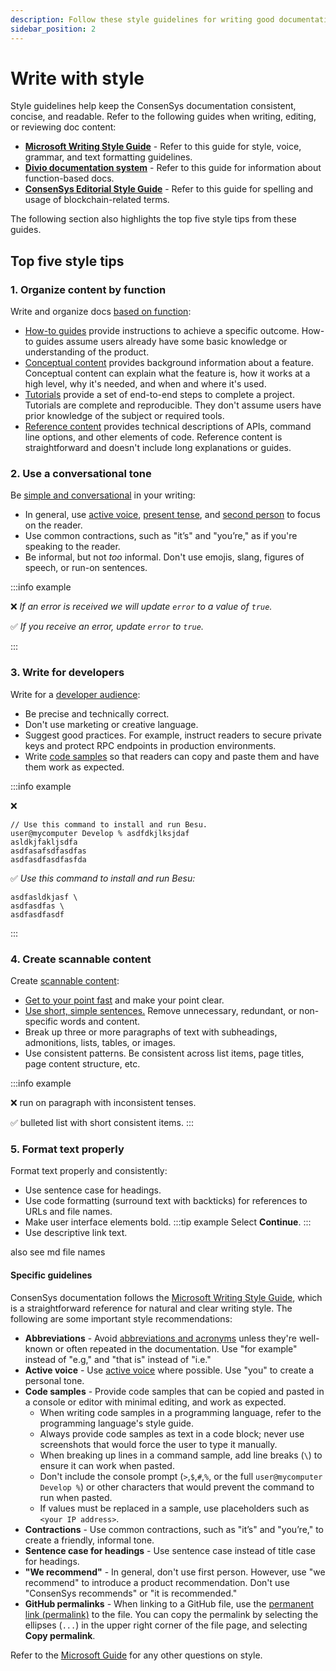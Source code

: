 ```yaml
---
description: Follow these style guidelines for writing good documentation.
sidebar_position: 2
---
```


# Write with style

Style guidelines help keep the ConsenSys documentation consistent, concise, and readable.
Refer to the following guides when writing, editing, or reviewing doc content:

- [**Microsoft Writing Style Guide**](https://learn.microsoft.com/en-us/style-guide/welcome/) -
  Refer to this guide for style, voice, grammar, and text formatting guidelines.
- [**Divio documentation system**](https://documentation.divio.com/) - Refer to this guide for
  information about function-based docs.
- [**ConsenSys Editorial Style Guide**](https://docs.google.com/document/d/1smRdw4TUIpz9re_o0_0DKdH_nK6cSPMJOK6BcbhjJ7Y/edit?usp=sharing) -
  Refer to this guide for spelling and usage of blockchain-related terms.

The following section also highlights the top five style tips from these guides.

## Top five style tips

### 1. Organize content by function

Write and organize docs [based on function](https://documentation.divio.com/):

- [How-to guides](https://documentation.divio.com/how-to-guides/) provide instructions to
  achieve a specific outcome.
  How-to guides assume users already have some basic knowledge or understanding of the product.
- [Conceptual content](https://documentation.divio.com/explanation/) provides background
  information about a feature.
  Conceptual content can explain what the feature is, how it works at a high level, why it's needed,
  and when and where it's used.
- [Tutorials](https://documentation.divio.com/tutorials/) provide a set of end-to-end steps to
  complete a project.
  Tutorials are complete and reproducible.
  They don't assume users have prior knowledge of the subject or required tools.
- [Reference content](https://documentation.divio.com/reference/) provides technical
  descriptions of APIs, command line options, and other elements of code.
  Reference content is straightforward and doesn't include long explanations or guides.

### 2. Use a conversational tone

Be [simple and conversational](https://learn.microsoft.com/en-us/style-guide/brand-voice-above-all-simple-human)
in your writing:

- In general, use [active voice](https://docs.microsoft.com/en-us/style-guide/grammar/verbs#active-and-passive-voice),
  [present tense](https://learn.microsoft.com/en-us/style-guide/grammar/verbs#verb-tense), and
  [second person](https://learn.microsoft.com/en-us/style-guide/grammar/person) to focus on the reader.
- Use common contractions, such as "it’s" and "you’re," as if you're speaking to the reader.
- Be informal, but not *too* informal.
  Don't use emojis, slang, figures of speech, or run-on sentences.

:::info example

❌ *If an error is received we will update `error` to a value of `true`.*

✅ *If you receive an error, update `error` to `true`.*

:::

### 3. Write for developers

Write for a [developer audience](https://learn.microsoft.com/en-us/style-guide/developer-content/):

- Be precise and technically correct.
- Don't use marketing or creative language.
- Suggest good practices.
  For example, instruct readers to secure private keys and protect RPC endpoints in production environments.
- Write [code samples](https://learn.microsoft.com/en-us/style-guide/developer-content/code-examples)
  so that readers can copy and paste them and have them work as expected.

:::info example

❌
```
// Use this command to install and run Besu.
user@mycomputer Develop % asdfdkjlksjdaf
asldkjfakljsdfa
asdfasafsdfasdfas
asdfasdfasdfasfda
```

✅ *Use this command to install and run Besu:*
```
asdfasldkjasf \
asdfasdfas \
asdfasdfasdf
```

:::

### 4. Create scannable content

Create [scannable content](https://learn.microsoft.com/en-us/style-guide/scannable-content/):

- [Get to your point fast](https://learn.microsoft.com/en-us/style-guide/top-10-tips-style-voice#get-to-the-point-fast)
  and make your point clear.
- [Use short, simple sentences.](https://learn.microsoft.com/en-us/style-guide/word-choice/use-simple-words-concise-sentences)
  Remove unnecessary, redundant, or non-specific words and content.
- Break up three or more paragraphs of text with subheadings, admonitions, lists, tables, or images.
- Use consistent patterns.
  Be consistent across list items, page titles, page content structure, etc.

:::info example

❌
run on paragraph with inconsistent tenses.

✅
bulleted list with short consistent items.
:::

### 5. Format text properly

Format text properly and consistently:

- Use sentence case for headings.
- Use code formatting (surround text with backticks) for references to URLs and file names.
- Make user interface elements bold.
  :::tip example
  Select **Continue**.
  :::
- Use descriptive link text.

also see md file names

#### Specific guidelines

ConsenSys documentation follows the [Microsoft Writing Style Guide](https://docs.microsoft.com/en-us/style-guide/welcome/), which is a straightforward reference for natural and clear writing style. The following are some important style recommendations:

- **Abbreviations** - Avoid [abbreviations and acronyms](https://docs.microsoft.com/en-us/style-guide/acronyms) unless they're well-known or often repeated in the documentation. Use "for example" instead of "e.g," and "that is" instead of "i.e."
- **Active voice** - Use [active voice](https://docs.microsoft.com/en-us/style-guide/grammar/verbs#active-and-passive-voice) where possible. Use "you" to create a personal tone.
- **Code samples** - Provide code samples that can be copied and pasted in a console or editor with minimal editing, and work as expected.
  - When writing code samples in a programming language, refer to the programming language's style guide.
  - Always provide code samples as text in a code block; never use screenshots that would force the user to type it manually.
  - When breaking up lines in a command sample, add line breaks (`\`) to ensure it can work when pasted.
  - Don't include the console prompt (`>`,`$`,`#`,`%`, or the full `user@mycomputer Develop %`) or other characters that would prevent the command to run when pasted.
  - If values must be replaced in a sample, use placeholders such as `<your IP address>`.
- **Contractions** - Use common contractions, such as "it’s" and "you’re," to create a friendly, informal tone.
- **Sentence case for headings** - Use sentence case instead of title case for headings.
- **"We recommend"** - In general, don't use first person. However, use "we recommend" to introduce a product recommendation. Don't use "ConsenSys recommends" or "it is recommended."
- **GitHub permalinks** - When linking to a GitHub file, use the <!-- markdown-link-check-disable-next-line --> [permanent link (permalink)](https://docs.github.com/en/repositories/working-with-files/using-files/getting-permanent-links-to-files) to the file. You can copy the permalink by selecting the ellipses (`...`) in the upper right corner of the file page, and selecting **Copy permalink**.

Refer to the [Microsoft Guide](https://docs.microsoft.com/en-us/style-guide/welcome/) for any other questions on style.
